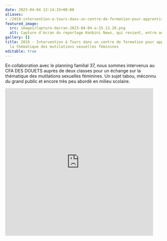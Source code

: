 ```yaml
---
date: 2023-04-04 13:14:33+00:00
aliases:
- /2019-intervention-a-tours-dans-un-centre-de-formation-pour-apprentis-sur-la-thematique-des-mutilations-sexuelle-feminines/
featured_image:
  src: images/Capture-decran-2023-04-04-a-15.13.20.png
  alt: Capture d'écran du reportage Konbini News, qui revient, entre autres, sur l'intervention de ACPPT au CFA des Douets
gallery: []
title: 2019 - Intervention à Tours dans un centre de formation pour apprentis sur
  la thématique des mutilations sexuelles féminines 
editable: true
---
```

En collaboration avec le planning familial 37, nous sommes intervenus au CFA DES DOUETS auprès de deux classes pour un échange sur la thématique des mutilations sexuelles féminines. Un sujet tabou, méconnu du grand public et encore très peu abordé en milieu scolaire.

<iframe src="https://www.facebook.com/plugins/video.php?height=476&href=https%3A%2F%2Fwww.facebook.com%2Fkonbininews%2Fvideos%2F484457218968559%2F&show_text=false&width=476&t=0" width="476" height="476" style="border:none;overflow:hidden" scrolling="no" frameborder="0" allowfullscreen="true" allow="autoplay; clipboard-write; encrypted-media; picture-in-picture; web-share" allowFullScreen="true"></iframe>
